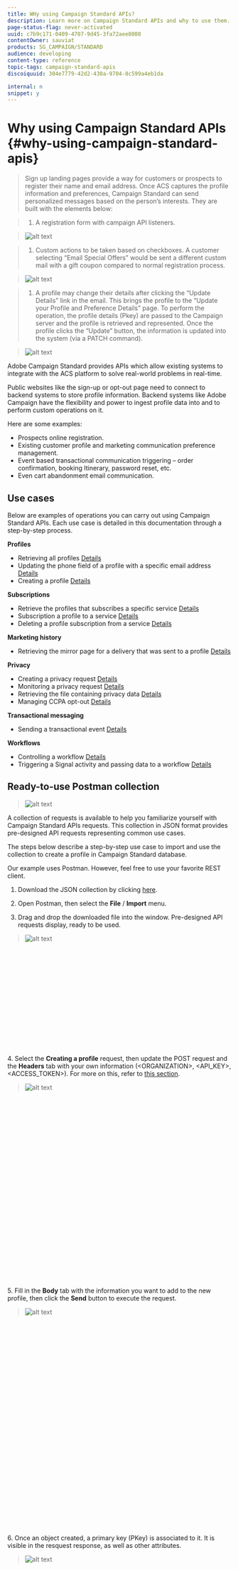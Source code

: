 ```yaml
---
title: WHy using Campaign Standard APIs?
description: Learn more on Campaign Standard APIs and why to use them.
page-status-flag: never-activated
uuid: c7b9c171-0409-4707-9d45-3fa72aee8008
contentOwner: sauviat
products: SG_CAMPAIGN/STANDARD
audience: developing
content-type: reference
topic-tags: campaign-standard-apis
discoiquuid: 304e7779-42d2-430a-9704-8c599a4eb1da

internal: n
snippet: y
---
```


# Why using Campaign Standard APIs {#why-using-campaign-standard-apis}

>Sign up landing pages provide a way for customers or prospects to register their name and email address. Once ACS captures the profile information and preferences, Campaign Standard can send personalized messages based on the person’s interests. They are built with the elements below:

> 1. A registration form with campaign API listeners.

> ![alt text](/images/apis_uc1.png)

> 1. Custom actions to be taken based on checkboxes. A customer selecting “Email Special Offers” would be sent a different custom mail with a gift coupon compared to normal registration process.

> ![alt text](/images/apis_uc2.png)

> 1. A profile may change their details after clicking the “Update Details” link in the email. This brings the profile to the “Update your Profile and Preference Details” page. To perform the operation, the profile details (Pkey) are passed to the Campaign server and the profile is retrieved and represented. Once the profile clicks the “Update” button, the information is updated into the system (via a PATCH command).

> ![alt text](/images/apis_uc3.png)

Adobe Campaign Standard provides APIs which allow existing systems to integrate with the ACS platform to solve real-world problems in real-time. 

Public websites like the sign-up or opt-out page need to connect to backend systems to store profile information. Backend systems like Adobe Campaign have the flexibility and power to ingest profile data into and to perform custom operations on it.

Here are some examples:

* Prospects online registration.
* Existing customer profile and marketing communication preference management.
* Event based transactional communication triggering – order confirmation, booking Itinerary, password reset, etc.
* Even cart abandonment email communication.

Use cases
--------------

Below are examples of operations you can carry out using Campaign Standard APIs. Each use case is detailed in this documentation through a step-by-step process.

**Profiles**

* Retrieving all profiles
  [Details](#retrieving-profiles)
* Updating the phone field of a profile with a specific email address
  [Details](#updating-profiles)
* Creating a profile
  [Details](#creating-profiles)

**Subscriptions**

* Retrieve the profiles that subscribes a specific service
  [Details](#retrieving-subscriptions)
* Subscription a profile to a service
  [Details](#performing-subscriptions)
* Deleting a profile subscription from a service
  [Details](#deleting-subscriptions)

**Marketing history**

* Retrieving the mirror page for a delivery that was sent to a profile
  [Details](#interacting-with-marketing-history)

**Privacy**

* Creating a privacy request
  [Details](#creating-a-privacy-request)
* Monitoring a privacy request
  [Details](#monitoring-a-privacy-request)
* Retrieving the file containing privacy data
  [Details](#retrieve-a-privacy-data-file)
* Managing CCPA opt-out
  [Details](managing-ccpa-opt-out)

**Transactional messaging**

* Sending a transactional event
  [Details](#sending-a-transactional-event)

**Workflows**

* Controlling a workflow
  [Details](#controlling-a-workflow)
* Triggering a Signal activity and passing data to a workflow
  [Details](#triggering-a-signal-activity)

Ready-to-use Postman collection
---------------

> ![alt text](/images/postman_collection.png)

A collection of requests is available to help you familiarize yourself with Campaign Standard APIs requests. This collection in JSON format provides pre-designed API requests representing common use cases.

The steps below describe a step-by-step use case to import and use the collection to create a profile in Campaign Standard database.

<aside class="notice">Our example uses Postman. However, feel free to use your favorite REST client.

1. Download the JSON collection by clicking [here](https://helpx.adobe.com/content/dam/help/en/campaign/kb/working-with-acs-api/_jcr_content/main-pars/download_section/download-1/KB_postman_collection.json.zip).

2. Open Postman, then select the **File** / **Import** menu.

3. Drag and drop the downloaded file into the window. Pre-designed API requests display, ready to be used.

>![alt text](/images/postman_uc1.png)

<br/><br/><br/><br/><br/><br/><br/><br/><br/><br/><br/><br/><br/><br/>
4. Select the **Creating a profile** request, then update the POST request and the **Headers** tab with your own information (&lt;ORGANIZATION&gt;, &lt;API_KEY&gt;, &lt;ACCESS_TOKEN&gt;). For more on this, refer to [this section](#api-identifiers).

>![alt text](/images/postman_uc2.png)

<br/><br/><br/><br/><br/><br/><br/><br/><br/><br/><br/><br/><br/><br/><br/><br/><br/><br/><br/><br/><br/><br/><br/><br/><br/>
5. Fill in the **Body** tab with the information you want to add to the new profile, then click the **Send** button to execute the request.

>![alt text](/images/postman_uc3.png)

<br/><br/><br/><br/><br/><br/><br/><br/><br/><br/><br/><br/><br/><br/><br/><br/><br/><br/><br/><br/><br/><br/><br/><br/><br/><br/><br/><br/>
6. Once an object created, a primary key (PKey) is associated to it. It is visible in the resquest response, as well as other attributes.

>![alt text](/images/postman_uc4.png)

<br/><br/><br/><br/><br/><br/><br/><br/><br/><br/><br/><br/><br/><br/><br/><br/><br/><br/><br/><br/><br/><br/><br/><br/><br/><br/>
7. Open your Campaign Standard instance, then check that the profile is created, with all the information from the payload.